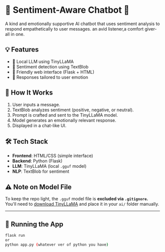# 🌸 Sentiment-Aware Chatbot 🌸

A kind and emotionally supportive AI chatbot that uses sentiment analysis to respond empathetically to user messages.
an avid listener,a comfort giver-all in one.

## 💡 Features
- 🤗 Local LLM using TinyLLaMA
- 💬 Sentiment detection using TextBlob
- 🎨 Friendly web interface (Flask + HTML)
- 🧠 Responses tailored to user emotion

## 🧪 How It Works

1. User inputs a message.
2. TextBlob analyzes sentiment (positive, negative, or neutral).
3. Prompt is crafted and sent to the TinyLLaMA model.
4. Model generates an emotionally relevant response.
5. Displayed in a chat-like UI.

## 🛠️ Tech Stack

- **Frontend**: HTML/CSS (simple interface)
- **Backend**: Python (Flask)
- **LLM**: TinyLLaMA (local `.gguf` model)
- **NLP**: TextBlob for sentiment

## ⚠️ Note on Model File

To keep the repo light, the `.gguf` model file is **excluded via `.gitignore`.**  
You'll need to [download TinyLLaMA](https://huggingface.co/cg123/tinyllama-1.1b-chat-v1.0.Q5_K_M.gguf) and place it in your `ai/` folder manually.

---

## 🚀 Running the App

```bash
flask run
or
python app.py (whatever ver of python you have)
